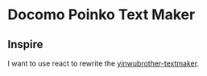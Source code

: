 # Docomo Poinko Text Maker

## Inspire
I want to use react to rewrite the [yinwubrother-textmaker](https://github.com/r3850355/yinwubrother-textmaker).
